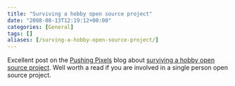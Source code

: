 ```yaml
---
title: "Surviving a hobby open source project"
date: "2008-08-13T12:19:12+00:00"
categories: [General]
tags: []
aliases: [/surving-a-hobby-open-source-project/]
---
```


Excellent post on the [Pushing Pixels](http://www.pushing-pixels.org/) blog about [surviving a hobby open source project](http://www.pushing-pixels.org/?p=305). Well worth a read if you are involved in a single person open source project.
